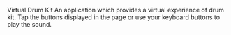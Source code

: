 Virtual Drum Kit
An application which provides a virtual experience of drum kit. Tap the buttons displayed in the page or use your keyboard buttons to play the sound.
